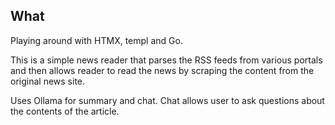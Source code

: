 ## What

Playing around with HTMX, templ and Go.


This is a simple news reader that parses the RSS feeds from various portals and then allows reader to read the news by scraping the content from the original news site.


Uses Ollama for summary and chat. Chat allows user to ask questions about the contents of the article.


